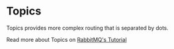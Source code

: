 # Topics

Topics provides more complex routing that is separated by dots.

Read more about Topics on [RabbitMQ's Tutorial](https://www.rabbitmq.com/tutorials/tutorial-five-go.html)